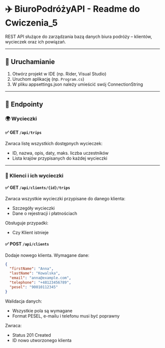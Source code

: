# ✈️ BiuroPodróżyAPI - Readme do Cwiczenia_5

REST API służące do zarządzania bazą danych biura podróży – klientów, wycieczek oraz ich powiązań.

---

## 🚀 Uruchamianie

1. Otwórz projekt w IDE (np. Rider, Visual Studio)
2. Uruchom aplikację (np. `Program.cs`)
3. W pliku appsettings.json należy umieścić swój ConnectionString
---

## 📡 Endpointy

### 🌍 Wycieczki

#### ✅ GET `/api/trips`
Zwraca listę wszystkich dostępnych wycieczek:
- ID, nazwa, opis, daty, maks. liczba uczestników
- Lista krajów przypisanych do każdej wycieczki

---

### 👤 Klienci i ich wycieczki

#### ✅ GET `/api/clients/{id}/trips`
Zwraca wszystkie wycieczki przypisane do danego klienta:
- Szczegóły wycieczki
- Dane o rejestracji i płatnościach

Obsługuje przypadki:
- Czy Klient istnieje

#### ✅ POST `/api/clients`
Dodaje nowego klienta. Wymagane dane:

```json
{
  "firstName": "Anna",
  "lastName": "Kowalska",
  "email": "anna@example.com",
  "telephone": "+48123456789",
  "pesel": "90010112345"
}
```

Walidacja danych:
- Wszystkie pola są wymagane
- Format PESEL, e-mailu i telefonu musi być poprawny

Zwraca:
- Status 201 Created
- ID nowo utworzonego klienta

